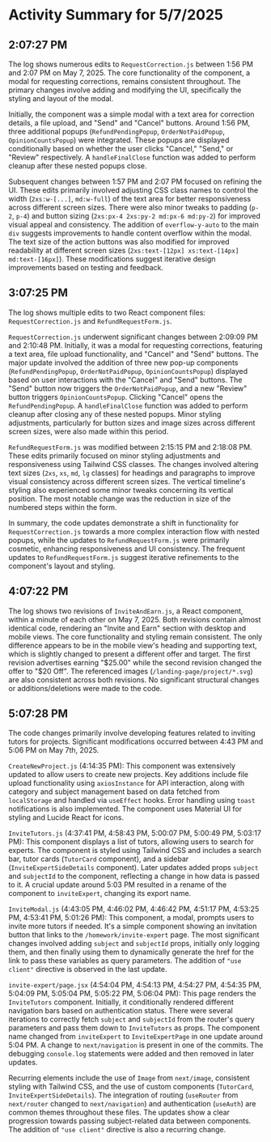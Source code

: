 # Activity Summary for 5/7/2025

## 2:07:27 PM
The log shows numerous edits to `RequestCorrection.js` between 1:56 PM and 2:07 PM on May 7, 2025.  The core functionality of the component, a modal for requesting corrections, remains consistent throughout.  The primary changes involve adding and modifying the UI, specifically the styling and layout of the modal.

Initially, the component was a simple modal with a text area for correction details, a file upload, and "Send" and "Cancel" buttons.  Around 1:56 PM, three additional popups (`RefundPendingPopup`, `OrderNotPaidPopup`, `OpinionCountsPopup`) were integrated. These popups are displayed conditionally based on whether the user clicks "Cancel," "Send," or "Review" respectively. A `handleFinalClose` function was added to perform cleanup after these nested popups close.

Subsequent changes between 1:57 PM and 2:07 PM focused on refining the UI.  These edits primarily involved adjusting CSS class names to control the width (`2xs:w-[...]`, `md:w-full`) of the text area for better responsiveness across different screen sizes.  There were also minor tweaks to padding (`p-2`, `p-4`) and button sizing (`2xs:px-4 2xs:py-2 md:px-6 md:py-2`) for improved visual appeal and consistency. The addition of `overflow-y-auto` to the main `div` suggests improvements to handle content overflow within the modal.  The text size of the action buttons was also modified for improved readability at different screen sizes (`2xs:text-[12px] xs:text-[14px] md:text-[16px]`).  These modifications suggest iterative design improvements based on testing and feedback.


## 3:07:25 PM
The log shows multiple edits to two React component files: `RequestCorrection.js` and `RefundRequestForm.js`.

`RequestCorrection.js` underwent significant changes between 2:09:09 PM and 2:10:48 PM.  Initially, it was a modal for requesting corrections, featuring a text area, file upload functionality, and "Cancel" and "Send" buttons.  The major update involved the addition of three new pop-up components (`RefundPendingPopup`, `OrderNotPaidPopup`, `OpinionCountsPopup`) displayed based on user interactions with the "Cancel" and "Send" buttons.  The "Send" button now triggers the `OrderNotPaidPopup`, and a new "Review" button triggers `OpinionCountsPopup`. Clicking "Cancel" opens the `RefundPendingPopup`.  A `handleFinalClose` function was added to perform cleanup after closing any of these nested popups. Minor styling adjustments, particularly for button sizes and image sizes across different screen sizes,  were also made within this period.

`RefundRequestForm.js` was modified between 2:15:15 PM and 2:18:08 PM. These edits primarily focused on minor styling adjustments and responsiveness using Tailwind CSS classes.  The changes involved altering text sizes (`2xs`, `xs`, `md`, `lg` classes) for headings and paragraphs to improve visual consistency across different screen sizes. The vertical timeline's styling also experienced some minor tweaks concerning its vertical position.  The most notable change was the reduction in size of the numbered steps within the form.

In summary, the code updates demonstrate a shift in functionality for `RequestCorrection.js` towards a more complex interaction flow with nested popups, while the updates to `RefundRequestForm.js` were primarily cosmetic, enhancing responsiveness and UI consistency.  The frequent updates to `RefundRequestForm.js` suggest iterative refinements to the component's layout and styling.


## 4:07:22 PM
The log shows two revisions of `InviteAndEarn.js`, a React component,  within a minute of each other on May 7, 2025.  Both revisions contain almost identical code, rendering an "Invite and Earn" section with desktop and mobile views. The core functionality and styling remain consistent. The only difference appears to be in the mobile view's heading and supporting text, which is slightly changed to present a different offer and target.  The first revision advertises earning "$25.00" while the second revision changed the offer to "$20 Off".  The referenced images (`/landing-page/project/*.svg`) are also consistent across both revisions.  No significant structural changes or additions/deletions were made to the code.


## 5:07:28 PM
The code changes primarily involve developing features related to inviting tutors for projects.  Significant modifications occurred between 4:43 PM and 5:06 PM on May 7th, 2025.

`CreateNewProject.js` (4:14:35 PM): This component was extensively updated to allow users to create new projects.  Key additions include file upload functionality using `axiosInstance` for API interaction, along with category and subject management based on data fetched from `localStorage` and handled via `useEffect` hooks.  Error handling using `toast` notifications is also implemented.  The component uses Material UI for styling and Lucide React for icons.

`InviteTutors.js` (4:37:41 PM, 4:58:43 PM, 5:00:07 PM, 5:00:49 PM, 5:03:17 PM):  This component displays a list of tutors, allowing users to search for experts.  The component is styled using Tailwind CSS and includes a search bar, tutor cards (`TutorCard` component), and a sidebar (`InviteExpertSideDetails` component).  Later updates added props `subject` and `subjectId` to the component, reflecting a change in how data is passed to it.  A crucial update around 5:03 PM resulted in a rename of the component to `inviteExpert`, changing its export name.

`InviteModal.js` (4:43:05 PM, 4:46:02 PM, 4:46:42 PM, 4:51:17 PM, 4:53:25 PM, 4:53:41 PM, 5:01:26 PM): This component, a modal, prompts users to invite more tutors if needed.  It's a simple component showing an invitation button that links to the `/homework/invite-expert` page.  The most significant changes involved adding `subject` and `subjectId` props, initially only logging them, and then finally using them to dynamically generate the href for the link to pass these variables as query parameters.  The addition of `"use client"` directive is observed in the last update.

`invite-expert/page.jsx` (4:54:04 PM, 4:54:13 PM, 4:54:27 PM, 4:54:35 PM, 5:04:09 PM, 5:05:04 PM, 5:05:22 PM, 5:06:04 PM): This page renders the `InviteTutors` component.  Initially, it conditionally rendered different navigation bars based on authentication status. There were several iterations to correctly fetch `subject` and `subjectId` from the router's query parameters and pass them down to `InviteTutors` as props.  The component name changed from `inviteExpert` to `InviteExpertPage` in one update around 5:04 PM. A change to `next/navigation` is present in one of the commits.  The debugging `console.log` statements were added and then removed in later updates.

Recurring elements include the use of `Image` from `next/image`, consistent styling with Tailwind CSS, and the use of custom components (`TutorCard`, `InviteExpertSideDetails`). The integration of routing (`useRouter` from `next/router` changed to `next/navigation`) and authentication (`useAuth`) are common themes throughout these files. The updates show a clear progression towards passing subject-related data between components.  The addition of `"use client"` directive is also a recurring change.

